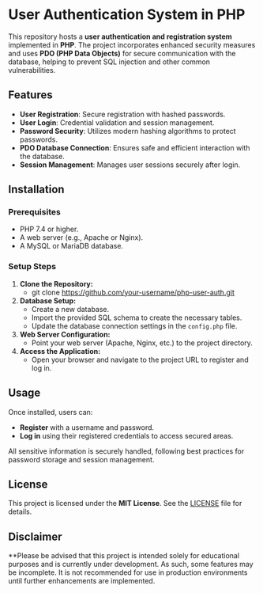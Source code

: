 # User Authentication System in PHP

This repository hosts a **user authentication and registration system** implemented in **PHP**. The project incorporates enhanced security measures and uses **PDO (PHP Data Objects)** for secure communication with the database, helping to prevent SQL injection and other common vulnerabilities.

## Features

- **User Registration**: Secure registration with hashed passwords.
- **User Login**: Credential validation and session management.
- **Password Security**: Utilizes modern hashing algorithms to protect passwords.
- **PDO Database Connection**: Ensures safe and efficient interaction with the database.
- **Session Management**: Manages user sessions securely after login.

## Installation

### Prerequisites

- PHP 7.4 or higher.
- A web server (e.g., Apache or Nginx).
- A MySQL or MariaDB database.

### Setup Steps

1.  **Clone the Repository:**
    - git clone https://github.com/your-username/php-user-auth.git
2. **Database Setup:**
    - Create a new database.
    - Import the provided SQL schema to create the necessary tables.
    - Update the database connection settings in the `config.php` file.
3. **Web Server Configuration:**
    - Point your web server (Apache, Nginx, etc.) to the project directory.
4. **Access the Application:**
    - Open your browser and navigate to the project URL to register and log in.

## Usage

Once installed, users can:

- **Register** with a username and password.
- **Log in** using their registered credentials to access secured areas.

All sensitive information is securely handled, following best practices for password storage and session management.

## License

This project is licensed under the **MIT License**. See the [LICENSE](https://chatgpt.com/c/LICENSE) file for details.

## Disclaimer

**Please be advised that this project is intended solely for educational purposes and is currently under development. As such, some features may be incomplete. It is not recommended for use in production environments until further enhancements are implemented.
